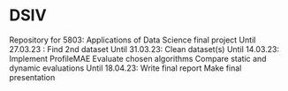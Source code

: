 # DSIV
Repository for 5803: Applications of Data Science final project
Until 27.03.23 : Find 2nd dataset
Until 31.03.23: Clean dataset(s)
Until 14.03.23: 
  Implement ProfileMAE
  Evaluate chosen algorithms
  Compare static and dynamic evaluations
Until 18.04.23: 
  Write final report
  Make final presentation
